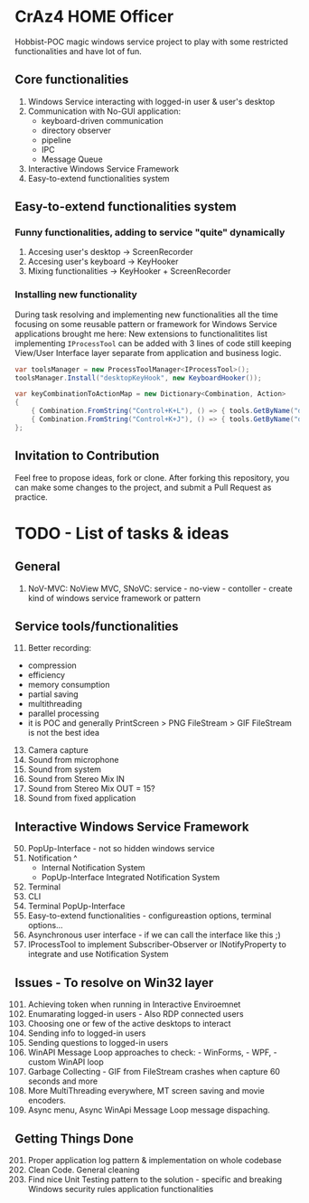 # CrAz4 HOME Officer

Hobbist-POC magic windows service project to play with some restricted functionalities and have lot of fun.

## Core functionalities

1. Windows Service interacting with logged-in user & user's desktop 
2. Communication with No-GUI application: 
   - keyboard-driven communication 
   - directory observer 
   - pipeline 
   - IPC 
   - Message Queue 
3. Interactive Windows Service Framework 
4. Easy-to-extend functionalities system 

## Easy-to-extend functionalities system 

### Funny functionalities, adding to service "quite" dynamically 

1. Accesing user's desktop -> ScreenRecorder 
2. Accesing user's keyboard -> KeyHooker 
3. Mixing functionalities -> KeyHooker + ScreenRecorder 

### Installing new functionality 

During task resolving and implementing new functionalities all the time focusing on some reusable pattern or framework for Windows Service applications brought me here: New extensions to functionalitites list implementing `IProcessTool` can be added with 3 lines of code still keeping View/User Interface layer separate from application and business logic. 

```C#
var toolsManager = new ProcessToolManager<IProcessTool>();
toolsManager.Install("desktopKeyHook", new KeyboardHooker());
```
```C#
var keyCombinationToActionMap = new Dictionary<Combination, Action>
{
	{ Combination.FromString("Control+K+L"), () => { tools.GetByName("desktopKeyHook").Start(); } },
	{ Combination.FromString("Control+K+J"), () => { tools.GetByName("desktopKeyHook").Stop(); } }
};
```

## Invitation to Contribution 

Feel free to propose ideas, fork or clone. After forking this repository, you can make some changes to the project, and submit a Pull Request as practice. 


# TODO - List of tasks & ideas 

## General 

1. NoV-MVC: NoView MVC, SNoVC: service - no-view - contoller - create kind of windows service framework or pattern 

## Service tools/functionalities

11. Better recording:
   - compression 
   - efficiency
   - memory consumption 
   - partial saving 
   - multithreading
   - parallel processing
   - it is POC and generally PrintScreen > PNG FileStream > GIF FileStream is not the best idea
13. Camera capture
14. Sound from microphone
15. Sound from system
16. Sound from Stereo Mix IN
17. Sound from Stereo Mix OUT = 15?
18. Sound from fixed application

## Interactive Windows Service Framework

50. PopUp-Interface - not so hidden windows service
51. Notification ^
    - Internal Notification System
    - PopUp-Interface Integrated Notification System
52. Terminal
53. CLI
54. Terminal PopUp-Interface
55. Easy-to-extend functionalities - configureastion options, terminal options... 
56. Asynchronous user interface - if we can call the interface like this ;) 
57. IProcessTool to implement Subscriber-Observer or INotifyProperty to integrate and use Notification System

## Issues - To resolve on Win32 layer

101. Achieving token when running in Interactive Enviroemnet
102. Enumarating logged-in users - Also RDP connected users
103. Choosing one or few of the active desktops to interact
104. Sending info to logged-in users
105. Sending questions to logged-in users
106. WinAPI Message Loop approaches to check:
    - WinForms,
    - WPF,
    - custom WinAPI loop
107. Garbage Collecting - GIF from FileStream crashes when capture 60 seconds and more
108. More MultiThreading everywhere, MT screen saving and movie encoders. 
109. Async menu, Async WinApi Message Loop message dispaching.

## Getting Things Done

201. Proper application log pattern & implementation on whole codebase
202. Clean Code. General cleaning
203. Find nice Unit Testing pattern to the solution - specific and breaking Windows security rules application functionalities
